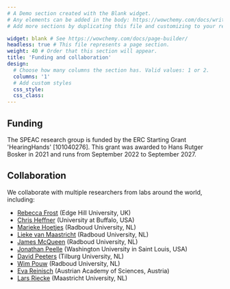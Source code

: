 ```yaml
---
# A Demo section created with the Blank widget.
# Any elements can be added in the body: https://wowchemy.com/docs/writing-markdown-latex/
# Add more sections by duplicating this file and customizing to your requirements.

widget: blank # See https://wowchemy.com/docs/page-builder/
headless: true # This file represents a page section.
weight: 40 # Order that this section will appear.
title: 'Funding and collaboration'
design:
  # Choose how many columns the section has. Valid values: 1 or 2.
  columns: '1'
  # Add custom styles
  css_style:
  css_class:
---
```


## Funding

The SPEAC research group is funded by the ERC Starting Grant 'HearingHands' [101040276]. This grant was awarded to Hans Rutger Bosker in 2021 and runs from September 2022 to September 2027.

## Collaboration

We collaborate with multiple researchers from labs around the world, including:

- [Rebecca Frost](https://research.edgehill.ac.uk/en/persons/rebecca-frost) (Edge Hill University, UK)
- [Chris Heffner](http://www.acsu.buffalo.edu/~ccheffne/) (University at Buffalo, USA)
- [Marieke Hoetjes](https://www.ru.nl/en/people/hoetjes-m) (Radboud University, NL)
- [Lieke van Maastricht](https://www.ru.nl/en/people/maastricht-l-van) (Radboud University, NL)
- [James McQueen](https://www.ru.nl/personen/mcqueen-j) (Radboud University, NL)
- [Jonathan Peelle](http://jonathanpeelle.net/) (Washington University in Saint Louis, USA)
- [David Peeters](https://www.tilburguniversity.edu/staff/d-g-t-peeters) (Tilburg University, NL)
- [Wim Pouw](http://www.wimpouw.com/) (Radboud University, NL)
- [Eva Reinisch](https://www.evareinisch.info) (Austrian Academy of Sciences, Austria)
- [Lars Riecke](https://www.maastrichtuniversity.nl/l.riecke) (Maastricht University, NL)
